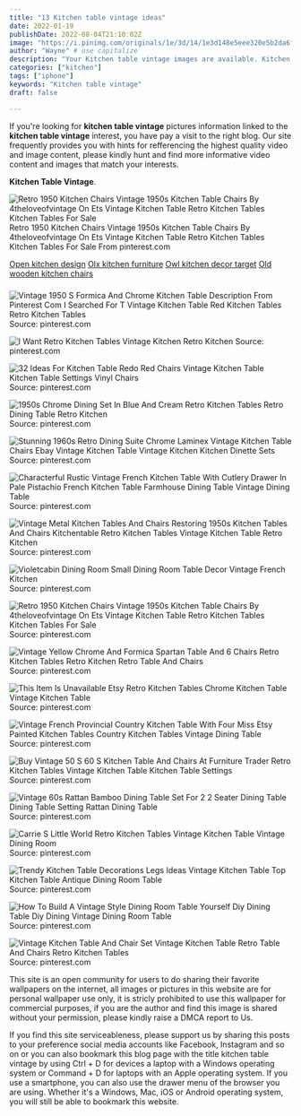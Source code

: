 ```yaml
---
title: "13 Kitchen table vintage ideas"
date: 2022-01-19
publishDate: 2022-08-04T21:10:02Z
image: "https://i.pinimg.com/originals/1e/3d/14/1e3d148e5eee320e5b2da6f8ed6f61cd.jpg"
author: "Wayne" # use capitalize
description: "Your Kitchen table vintage images are available. Kitchen table vintage are a topic that is being searched for and liked by netizens today. You can Find and Download the Kitchen table vintage files here. Get all royalty-free photos and vectors."
categories: ["kitchen"]
tags: ["iphone"]
keywords: "Kitchen table vintage"
draft: false

---
```


If you're looking for **kitchen table vintage** pictures information linked to the **kitchen table vintage** interest, you have pay a visit to the right  blog.  Our site frequently  provides you with  hints  for refferencing  the highest  quality video and image  content, please kindly hunt and find more informative video content and images  that match your interests.

**Kitchen Table Vintage**. 

![Retro 1950 Kitchen Chairs Vintage 1950s Kitchen Table Chairs By 4theloveofvintage On Ets Vintage Kitchen Table Retro Kitchen Tables Kitchen Tables For Sale](https://i.pinimg.com/736x/44/3e/a0/443ea031c8c8a7099418e191bcd55a4a.jpg "Retro 1950 Kitchen Chairs Vintage 1950s Kitchen Table Chairs By 4theloveofvintage On Ets Vintage Kitchen Table Retro Kitchen Tables Kitchen Tables For Sale")
Retro 1950 Kitchen Chairs Vintage 1950s Kitchen Table Chairs By 4theloveofvintage On Ets Vintage Kitchen Table Retro Kitchen Tables Kitchen Tables For Sale From pinterest.com

[Open kitchen design](/open-kitchen-design/)
[Olx kitchen furniture](/olx-kitchen-furniture/)
[Owl kitchen decor target](/owl-kitchen-decor-target/)
[Old wooden kitchen chairs](/old-wooden-kitchen-chairs/)



### 

 


![Vintage 1950 S Formica And Chrome Kitchen Table Description From Pinterest Com I Searched For T Vintage Kitchen Table Red Kitchen Tables Retro Kitchen Tables](https://i.pinimg.com/originals/cb/a1/97/cba1973eb86b6a83d0f05806912d5067.jpg "Vintage 1950 S Formica And Chrome Kitchen Table Description From Pinterest Com I Searched For T Vintage Kitchen Table Red Kitchen Tables Retro Kitchen Tables")
Source: pinterest.com

 

![I Want Retro Kitchen Tables Vintage Kitchen Retro Kitchen](https://i.pinimg.com/originals/a5/0d/2a/a50d2a3987db55f87bf60fed146bda5b.jpg "I Want Retro Kitchen Tables Vintage Kitchen Retro Kitchen")
Source: pinterest.com

 

![32 Ideas For Kitchen Table Redo Red Chairs Vintage Kitchen Table Kitchen Table Settings Vinyl Chairs](https://i.pinimg.com/474x/02/e4/2a/02e42aa32351cc7799a2730778b2d2e2.jpg "32 Ideas For Kitchen Table Redo Red Chairs Vintage Kitchen Table Kitchen Table Settings Vinyl Chairs")
Source: pinterest.com

 

![1950s Chrome Dining Set In Blue And Cream Retro Kitchen Tables Retro Dining Table Retro Kitchen](https://i.pinimg.com/originals/03/a6/5d/03a65da9ac311bfb24d27ba6126e720d.jpg "1950s Chrome Dining Set In Blue And Cream Retro Kitchen Tables Retro Dining Table Retro Kitchen")
Source: pinterest.com

 

![Stunning 1960s Retro Dining Suite Chrome Laminex Vintage Kitchen Table Chairs Ebay Vintage Kitchen Table Vintage Kitchen Kitchen Dinette Sets](https://i.pinimg.com/564x/0b/22/4d/0b224d3aae71bc732688269bb46efa5c--vintage-kitchen-tables-kitchen-table-chairs.jpg "Stunning 1960s Retro Dining Suite Chrome Laminex Vintage Kitchen Table Chairs Ebay Vintage Kitchen Table Vintage Kitchen Kitchen Dinette Sets")
Source: pinterest.com

 

![Characterful Rustic Vintage French Kitchen Table With Cutlery Drawer In Pale Pistachio French Kitchen Table Farmhouse Dining Table Vintage Dining Table](https://i.pinimg.com/originals/bb/07/73/bb0773cb97a9cbdfe096c653df7eaa71.jpg "Characterful Rustic Vintage French Kitchen Table With Cutlery Drawer In Pale Pistachio French Kitchen Table Farmhouse Dining Table Vintage Dining Table")
Source: pinterest.com

 

![Vintage Metal Kitchen Tables And Chairs Restoring 1950s Kitchen Tables And Chairs Kitchentable Retro Kitchen Tables Vintage Kitchen Table Retro Kitchen](https://i.pinimg.com/originals/46/be/c0/46bec0f5690c74d7c5a039e8e52fd1ea.jpg "Vintage Metal Kitchen Tables And Chairs Restoring 1950s Kitchen Tables And Chairs Kitchentable Retro Kitchen Tables Vintage Kitchen Table Retro Kitchen")
Source: pinterest.com

 

![Violetcabin Dining Room Small Dining Room Table Decor Vintage French Kitchen](https://i.pinimg.com/originals/5d/a9/74/5da9746340519160a6cf4c7ed5f39a2b.jpg "Violetcabin Dining Room Small Dining Room Table Decor Vintage French Kitchen")
Source: pinterest.com

 

![Retro 1950 Kitchen Chairs Vintage 1950s Kitchen Table Chairs By 4theloveofvintage On Ets Vintage Kitchen Table Retro Kitchen Tables Kitchen Tables For Sale](https://i.pinimg.com/736x/44/3e/a0/443ea031c8c8a7099418e191bcd55a4a.jpg "Retro 1950 Kitchen Chairs Vintage 1950s Kitchen Table Chairs By 4theloveofvintage On Ets Vintage Kitchen Table Retro Kitchen Tables Kitchen Tables For Sale")
Source: pinterest.com

 

![Vintage Yellow Chrome And Formica Spartan Table And 6 Chairs Retro Kitchen Tables Retro Kitchen Retro Table And Chairs](https://i.pinimg.com/originals/2a/8f/12/2a8f126b2339acf2d6079ec671b17147.jpg "Vintage Yellow Chrome And Formica Spartan Table And 6 Chairs Retro Kitchen Tables Retro Kitchen Retro Table And Chairs")
Source: pinterest.com

 

![This Item Is Unavailable Etsy Retro Kitchen Tables Chrome Kitchen Table Vintage Kitchen Table](https://i.pinimg.com/originals/68/cb/84/68cb849c6491489070cc48258934ce01.jpg "This Item Is Unavailable Etsy Retro Kitchen Tables Chrome Kitchen Table Vintage Kitchen Table")
Source: pinterest.com

 

![Vintage French Provincial Country Kitchen Table With Four Miss Etsy Painted Kitchen Tables Country Kitchen Tables Vintage Dining Table](https://i.pinimg.com/736x/a1/91/15/a19115c05d2229aad967d6400b647f8f--square-kitchen-tables-vintage-kitchen-tables.jpg "Vintage French Provincial Country Kitchen Table With Four Miss Etsy Painted Kitchen Tables Country Kitchen Tables Vintage Dining Table")
Source: pinterest.com

 

![Buy Vintage 50 S 60 S Kitchen Table And Chairs At Furniture Trader Retro Kitchen Tables Vintage Kitchen Table Kitchen Table Settings](https://i.pinimg.com/736x/39/58/fd/3958fd4e2277117e4eab33ff14d62ac4--retro-kitchen-tables-s-kitchen.jpg "Buy Vintage 50 S 60 S Kitchen Table And Chairs At Furniture Trader Retro Kitchen Tables Vintage Kitchen Table Kitchen Table Settings")
Source: pinterest.com

 

![Vintage 60s Rattan Bamboo Dining Table Set For 2 2 Seater Dining Table Dining Table Setting Rattan Dining Table](https://i.pinimg.com/originals/eb/0f/2e/eb0f2e47405cbd1128630473be9bf9d0.jpg "Vintage 60s Rattan Bamboo Dining Table Set For 2 2 Seater Dining Table Dining Table Setting Rattan Dining Table")
Source: pinterest.com

 

![Carrie S Little World Retro Kitchen Tables Vintage Kitchen Table Vintage Dining Room](https://i.pinimg.com/originals/ce/4e/90/ce4e908cb2d3915c166f456a80e25bbb.jpg "Carrie S Little World Retro Kitchen Tables Vintage Kitchen Table Vintage Dining Room")
Source: pinterest.com

 

![Trendy Kitchen Table Decorations Legs Ideas Vintage Kitchen Table Top Kitchen Table Antique Dining Room Table](https://i.pinimg.com/474x/ae/a3/30/aea330e48a0a37a90d3fda01023bd877.jpg "Trendy Kitchen Table Decorations Legs Ideas Vintage Kitchen Table Top Kitchen Table Antique Dining Room Table")
Source: pinterest.com

 

![How To Build A Vintage Style Dining Room Table Yourself Diy Dining Table Diy Dining Vintage Dining Room Table](https://i.pinimg.com/originals/40/aa/7e/40aa7ef7713b2efed05e135d615d2cfd.jpg "How To Build A Vintage Style Dining Room Table Yourself Diy Dining Table Diy Dining Vintage Dining Room Table")
Source: pinterest.com

 

![Vintage Kitchen Table And Chair Set Vintage Kitchen Table Retro Table And Chairs Retro Kitchen Tables](https://i.pinimg.com/originals/1e/3d/14/1e3d148e5eee320e5b2da6f8ed6f61cd.jpg "Vintage Kitchen Table And Chair Set Vintage Kitchen Table Retro Table And Chairs Retro Kitchen Tables")
Source: pinterest.com

 

This site is an open community for users to do sharing their favorite wallpapers on the internet, all images or pictures in this website are for personal wallpaper use only, it is stricly prohibited to use this wallpaper for commercial purposes, if you are the author and find this image is shared without your permission, please kindly raise a DMCA report to Us.

If you find this site serviceableness, please support us by sharing this posts to your preference social media accounts like Facebook, Instagram and so on or you can also bookmark this blog page with the title kitchen table vintage by using Ctrl + D for devices a laptop with a Windows operating system or Command + D for laptops with an Apple operating system. If you use a smartphone, you can also use the drawer menu of the browser you are using. Whether it's a Windows, Mac, iOS or Android operating system, you will still be able to bookmark this website.
